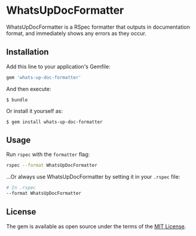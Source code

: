 # WhatsUpDocFormatter

WhatsUpDocFormatter is a RSpec formatter that outputs in documentation format, and immediately shows any errors as they occur.

## Installation

Add this line to your application's Gemfile:

```ruby
gem 'whats-up-doc-formatter'
```

And then execute:

    $ bundle

Or install it yourself as:

    $ gem install whats-up-doc-formatter

## Usage

Run `rspec` with the `formatter` flag:

```sh
rspec --format WhatsUpDocFormatter
```

...Or always use WhatsUpDocFormatter by setting it in your `.rspec` file:

```sh
# In .rspec
--format WhatsUpDocFormatter
```

## License

The gem is available as open source under the terms of the [MIT License](http://opensource.org/licenses/MIT).

